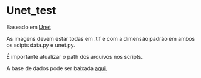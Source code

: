 # Unet_test

Baseado em [Unet](https://github.com/zhixuhao/unet)


As imagens devem estar todas em .tif e com a dimensão padrão em ambos os scipts data.py e unet.py.

É importante atualizar o path dos arquivos nos scripts.


A base de dados pode ser baixada [aqui.](https://drive.google.com/file/d/1JiOUozfjRaz_FgMCjNaRRB8_65zSXEZN/view?usp=sharing)
